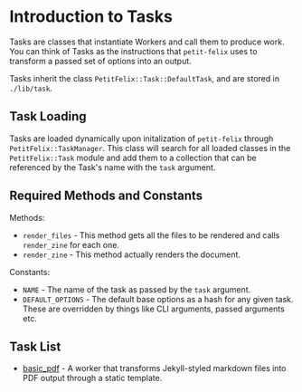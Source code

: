 # Introduction to Tasks

Tasks are classes that instantiate Workers and call them to produce work. You can think of Tasks as the instructions that ``petit-felix`` uses to transform a passed set of options into an output.

Tasks inherit the class ``PetitFelix::Task::DefaultTask``, and are stored in ``./lib/task``. 

## Task Loading

Tasks are loaded dynamically upon initalization of ``petit-felix`` through ``PetitFelix::TaskManager``. This class will search for all loaded classes in the ``PetitFelix::Task`` module and add them to a collection that can be referenced by the Task's name with the ``task`` argument.

## Required Methods and Constants

Methods:

- ``render_files`` - This method gets all the files to be rendered and calls ``render_zine`` for each one.
- ``render_zine`` - This method actually renders the document.

Constants:

- ``NAME`` - The name of the task as passed by the ``task`` argument.
- ``DEFAULT_OPTIONS`` - The default base options as a hash for any given task. These are overridden by things like CLI arguments, passed arguments etc.

## Task List

- [basic_pdf](task/basic_pdf.md) - A worker that transforms Jekyll-styled markdown files into PDF output through a static template.
